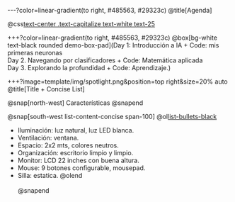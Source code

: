 ---?color=linear-gradient(to right, #485563, #29323c)
@title[Agenda]

@css[text-center .text-capitalize text-white text-25](Agenda)

+++?color=linear-gradient(to right, #485563, #29323c)
@box[bg-white text-black rounded demo-box-pad](Day 1: Introducción a IA + Code: mis primeras neuronas <br> Day 2. Navegando por clasificadores + Code: Matemática aplicada <br> Day 3. Explorando la profundidad + Code: Aprendizaje.)



+++?image=template/img/spotlight.png&position=top right&size=20% auto
@title[Title + Concise List]

@snap[north-west]
Características
@snapend

@snap[south-west list-content-concise span-100]
@ol[list-bullets-black](false)
- Iluminación: luz natural, luz LED blanca.
- Ventilación: ventana.
- Espacio: 2x2 mts, colores neutros.
- Organización: escritorio limpio y limpio.
- Monitor: LCD 22 inches con buena altura.
- Mouse: 9 botones configurable, mousepad.
- Silla: estatica.
@olend
<br><br>
@snapend
